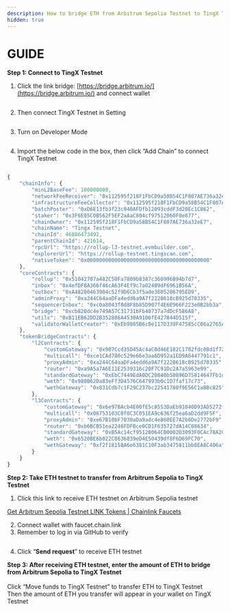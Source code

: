 ```yaml
---
description: How to bridge ETH from Arbitrum Sepolia Testnet to TingX Testnet
hidden: true
---
```


# GUIDE

**Step 1: Connect to TingX Testnet**

1. Click the link bridge: [https://bridge.arbitrum.io/](https://bridge.arbitrum.io/)  and connect wallet

<figure><img src="https://lh7-us.googleusercontent.com/tb3fsiEPcp5jEQI_iknMWuuNC26r58_Xv43N0W4B5YV3ZAtjOt_9t7k2eKBd2DkVfeaqBkpxyy6RbIHbaZONc4orA2UFK34Zp1PJ-JVPzxiqqK7izHzcqHbgUrgfrjo-FZZkEHx-TKTYpiA18X0OfQ" alt=""><figcaption></figcaption></figure>

2. Then connect TingX Testnet in Setting

<figure><img src="https://lh7-us.googleusercontent.com/oE1Wn0cSgV8YeTIr4TRbZijZx880RndNme2o19bYQdQ7LbgQ3Uo9m_AQWJqDFWRtfvsAt-Fs76NjjdkzdKwN3urdjB-dbkcuAR8XQOAG3FbPG95zZ9lIB0Lvyup598LWxHjKF_PY7Go79h7nFqlQGg" alt=""><figcaption></figcaption></figure>

3. Turn on Developer Mode

<figure><img src="https://lh7-us.googleusercontent.com/y2PY1sTFJyQKZuINveDVhEgCqVVglBmWLwGd5rgooIo3rkOg99kdEK3E76PUCloTf90ZkEd_Do9R-FqRiw89bUQC7pqzsQlpWm7FipdFAiUM6uWmw6EyLyeybpFTlf77w5q7gqmKGNaXSYL1t3_Bng" alt=""><figcaption></figcaption></figure>

4. Import the below code in the box, then click ”Add Chain” to connect TingX Testnet

<figure><img src="https://lh7-us.googleusercontent.com/qnF4izD9CUjcLIlZ6dJ_SyaRSPWg_8nDNkSxU3XoUwjSwEQGAsANlBYYv8WZI9lHIJT23xoDrhLxamD5vCieKSFWrHGfTguLocalGuskEQx4jKJcLtUI95Y_viwRfFd9LaJJ4hl2jz4eesq2cXEHKQ" alt=""><figcaption></figcaption></figure>

```javascript
{
    "chainInfo": {
        "minL2BaseFee": 100000000,
        "networkFeeReceiver": "0x112595f218F1FbCD9a58B54C1F807AE736a32eE7",
        "infrastructureFeeCollector": "0x112595f218F1FbCD9a58B54C1F807AE736a32eE7",
        "batchPoster": "0xD6E13fb3f23c940AFDfb12093cddF3d20Ec1C862",
        "staker": "0x3F6E05C0B562F5EF2aAaC804cf97512060F0e877",
        "chainOwner": "0x112595f218F1FbCD9a58B54C1F807AE736a32eE7",
        "chainName": "Tingx Testnet",
        "chainId": 46886473492,
        "parentChainId": 421614,
        "rpcUrl": "https://rollup-l3-testnet.evmbuilder.com",
        "explorerUrl": "https://rollup-testnet.tingscan.com",
        "nativeToken": "0x0000000000000000000000000000000000000000"
    },
    "coreContracts": {
        "rollup": "0x51042707a482C50Fa7809b8387c360996B94b7d7",
        "inbox": "0x4efDF8A366f46cA63F4Ef9c7a02409dF6961B56A",
        "outbox": "0xA48200463904c52f9D6Cb3f5ade3605286795ED9",
        "adminProxy": "0xa244C64aaDFa4edd6a9A7f2228618cB925d70335",
        "sequencerInbox": "0xc0a8043f8d8F8b85D907f4E6E966F223e0B2bb3a",
        "bridge": "0xcb820dc4e749A57C31731bFb40737a7dDcF586A8",
        "utils": "0xB11EB62DD2B352886A4530A9106fE427844D515f",
        "validatorWalletCreator": "0xEb9885B6c0e117D339F47585cC06a2765AaE2E0b"
    },
    "tokenBridgeContracts": {
        "l2Contracts": {
            "customGateway": "0x907Ccd35D45Ac4aC0d46E182C1702fdc08d1f721",
            "multicall": "0xce1CAd780c529e66e3aa6D952a1ED9A6447791c1",
            "proxyAdmin": "0xa244C64aaDFa4edd6a9A7f2228618cB925d70335",
            "router": "0xa9A5a7A6E11E2539316c20F7C91Dc2A7a5963e99",
            "standardGateway": "0xEbC7449EdA0DC20840b50896D75814647Fb1d589",
            "weth": "0x980B62Da83eFf3D4576C647993b0c1D7faf17c73",
            "wethGateway": "0x831Cdb7c1F29C237bc22541780f9E56C1aBBc825"
        },
        "l3Contracts": {
            "customGateway": "0x6e97BAcb4E00fE5c8553DaEb91040D93AD5272f3",
            "multicall": "0x06753103C0f0C3C051EA9c636f25ea6aD2dd9F5F",
            "proxyAdmin": "0xe67B10bF7030aDa9adc4e860EE7A2b6De2772bF9",
            "router": "0xb6BCB51ea2246FDFBce0CD1F635727dA14C08634",
            "standardGateway": "0xB5Ac14cf95128064CB0002D3093F0CAc78A2C0fE",
            "weth": "0x6520BE6b022C8636839eD4E50439df8F6D69FC70",
            "wethGateway": "0xf2f18158A6e6381C10F3ab3475811bb0EA8C406a"
        }
    }
}


```

**Step 2: Take ETH testnet to transfer from Arbitrum Sepolia to TingX Testnet**

1. Click this link to receive ETH testnet on Arbitrum Sepolia testnet

[Get Arbitrum Sepolia Testnet LINK Tokens | Chainlink Faucets](https://faucets.chain.link/arbitrum-sepolia)

2. Connect wallet with faucet.chain.link
3. Remember to log in via GitHub to verify

<figure><img src="https://lh7-us.googleusercontent.com/btGD9hZ0lsgMSCpTTTlPdWmIEka-YPXoYISXan8cD1wREe2P2Pv4AjQsxUjCdTkhlPEg-OmKyvOkp1BK1zocXFMPKTBHrrCtqOkctM63R85muIc-fRI-8AwnWeYSlyeNGe3kxiwkTGNE-BfwpobheQ" alt=""><figcaption></figcaption></figure>

4. Click “**Send request**” to receive ETH testnet



**Step 3: After receiving ETH testnet, enter the amount of ETH to bridge from Arbitrum Sepolia to TingX Testnet**\
\
Click “Move funds to TingX Testnet” to transfer ETH to TingX Testnet\
Then the amount of ETH you transfer will appear in your wallet on TingX Testnet

<figure><img src="https://lh7-us.googleusercontent.com/eoZw6xAWt491jBrmJkDVn470ZuAf_YmokMJqAeAOepNX_VjUX4RkUXwMOZQAT3uUBiLLuG3RTrT8EtFOpuzVFdHhNHuVtxNFRNKjVfQFAkm345Sp2YRg_nexficO-nXGO1qgd1DrMESmw9jrJWybGQ" alt=""><figcaption></figcaption></figure>
